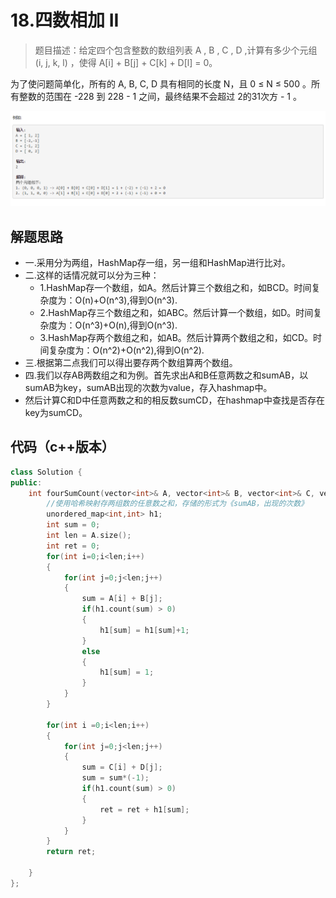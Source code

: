 # 18.四数相加 II

>题目描述：给定四个包含整数的数组列表 A , B , C , D ,计算有多少个元组 (i, j, k, l) ，使得 A[i] + B[j] + C[k] + D[l] = 0。

为了使问题简单化，所有的 A, B, C, D 具有相同的长度 N，且 0 ≤ N ≤ 500 。所有整数的范围在 -228 到 228 - 1 之间，最终结果不会超过 2的31次方 - 1 。


![示例](images\哈希表_18.png)

## 解题思路

+ 一.采用分为两组，HashMap存一组，另一组和HashMap进行比对。
+ 二.这样的话情况就可以分为三种：
  + 1.HashMap存一个数组，如A。然后计算三个数组之和，如BCD。时间复杂度为：O(n)+O(n^3),得到O(n^3).
  + 2.HashMap存三个数组之和，如ABC。然后计算一个数组，如D。时间复杂度为：O(n^3)+O(n),得到O(n^3).
  + 3.HashMap存两个数组之和，如AB。然后计算两个数组之和，如CD。时间复杂度为：O(n^2)+O(n^2),得到O(n^2).
+ 三.根据第二点我们可以得出要存两个数组算两个数组。
+ 四.我们以存AB两数组之和为例。首先求出A和B任意两数之和sumAB，以sumAB为key，sumAB出现的次数为value，存入hashmap中。
+ 然后计算C和D中任意两数之和的相反数sumCD，在hashmap中查找是否存在key为sumCD。

  
    
## 代码（c++版本）
```c++
class Solution {
public:
    int fourSumCount(vector<int>& A, vector<int>& B, vector<int>& C, vector<int>& D) {
        //使用哈希映射存两组数的任意数之和，存储的形式为《sumAB，出现的次数》
        unordered_map<int,int> h1;
        int sum = 0;
        int len = A.size();
        int ret = 0;
        for(int i=0;i<len;i++)
        {
            for(int j=0;j<len;j++)
            {
                sum = A[i] + B[j];
                if(h1.count(sum) > 0)
                {
                    h1[sum] = h1[sum]+1;
                }
                else
                {
                    h1[sum] = 1;
                }
            }
        }
        
        for(int i =0;i<len;i++)
        {
            for(int j=0;j<len;j++)
            {
                sum = C[i] + D[j];
                sum = sum*(-1);
                if(h1.count(sum) > 0)
                {
                    ret = ret + h1[sum];
                }
            }
        }
        return ret;

    }
};
```
